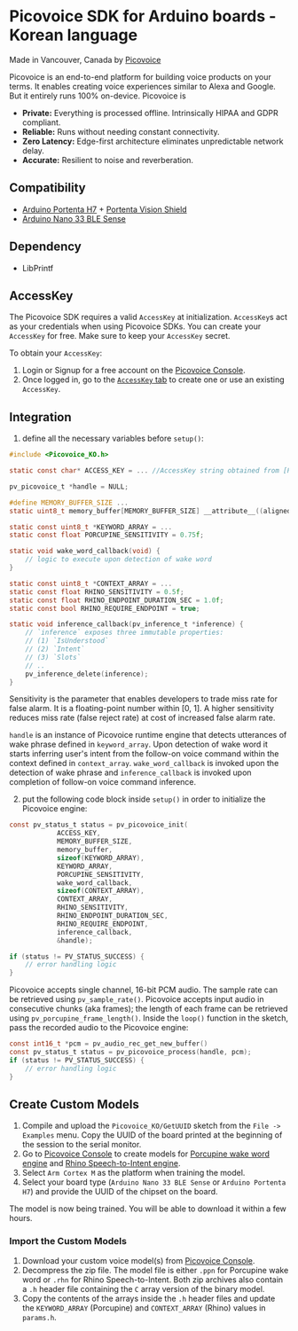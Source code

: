 # Picovoice SDK for Arduino boards - Korean language

Made in Vancouver, Canada by [Picovoice](https://picovoice.ai)

Picovoice is an end-to-end platform for building voice products on your terms. It enables creating voice experiences
similar to Alexa and Google. But it entirely runs 100% on-device. Picovoice is

- **Private:** Everything is processed offline. Intrinsically HIPAA and GDPR compliant.
- **Reliable:** Runs without needing constant connectivity.
- **Zero Latency:** Edge-first architecture eliminates unpredictable network delay.
- **Accurate:** Resilient to noise and reverberation.

## Compatibility

- [Arduino Portenta H7](https://www.arduino.cc/pro/hardware/product/portenta-h7) + [Portenta Vision Shield](https://www.arduino.cc/pro/hardware/product/portenta-vision-shield)
- [Arduino Nano 33 BLE Sense](https://docs.arduino.cc/hardware/nano-33-ble)

## Dependency

- LibPrintf

## AccessKey

The Picovoice SDK requires a valid `AccessKey` at initialization. `AccessKey`s act as your credentials when using
Picovoice SDKs.
You can create your `AccessKey` for free. Make sure to keep your `AccessKey` secret.

To obtain your `AccessKey`:

1. Login or Signup for a free account on the [Picovoice Console](https://picovoice.ai/console/).
2. Once logged in, go to the [`AccessKey` tab](https://console.picovoice.ai/access_key) to create one or use an
   existing `AccessKey`.

## Integration

1. define all the necessary variables before `setup()`:

```c
#include <Picovoice_KO.h>

static const char* ACCESS_KEY = ... //AccessKey string obtained from [Picovoice Console](https://picovoice.ai/console/)

pv_picovoice_t *handle = NULL;

#define MEMORY_BUFFER_SIZE ...
static uint8_t memory_buffer[MEMORY_BUFFER_SIZE] __attribute__((aligned(16));

static const uint8_t *KEYWORD_ARRAY = ...
static const float PORCUPINE_SENSITIVITY = 0.75f;

static void wake_word_callback(void) {
    // logic to execute upon detection of wake word
}

static const uint8_t *CONTEXT_ARRAY = ...
static const float RHINO_SENSITIVITY = 0.5f;
static const float RHINO_ENDPOINT_DURATION_SEC = 1.0f;
static const bool RHINO_REQUIRE_ENDPOINT = true;

static void inference_callback(pv_inference_t *inference) {
    // `inference` exposes three immutable properties:
    // (1) `IsUnderstood`
    // (2) `Intent`
    // (3) `Slots`
    // ..
    pv_inference_delete(inference);
}
```

Sensitivity is the parameter that enables developers to trade miss rate for false alarm. It is a floating-point number
within [0, 1]. A higher sensitivity reduces miss rate (false reject rate) at cost of increased false alarm rate.

`handle` is an instance of Picovoice runtime engine that detects utterances of wake phrase defined in `keyword_array`.
Upon detection of wake word it starts inferring user's intent from the follow-on voice command within the context
defined in `context_array`. `wake_word_callback` is invoked upon the detection of wake phrase and `inference_callback`
is invoked upon completion of follow-on voice command inference.

2. put the following code block inside `setup()` in order to initialize the Picovoice engine:

```c
const pv_status_t status = pv_picovoice_init(
            ACCESS_KEY,
            MEMORY_BUFFER_SIZE,
            memory_buffer,
            sizeof(KEYWORD_ARRAY),
            KEYWORD_ARRAY,
            PORCUPINE_SENSITIVITY,
            wake_word_callback,
            sizeof(CONTEXT_ARRAY),
            CONTEXT_ARRAY,
            RHINO_SENSITIVITY,
            RHINO_ENDPOINT_DURATION_SEC,
            RHINO_REQUIRE_ENDPOINT,
            inference_callback,
            &handle);

if (status != PV_STATUS_SUCCESS) {
    // error handling logic
}
```

Picovoice accepts single channel, 16-bit PCM audio. The sample rate can be retrieved using `pv_sample_rate()`. Picovoice
accepts input audio in consecutive chunks (aka frames); the length of each frame can be retrieved
using `pv_porcupine_frame_length()`. Inside the `loop()` function in the sketch, pass the recorded audio to the
Picovoice engine:

```c
const int16_t *pcm = pv_audio_rec_get_new_buffer()
const pv_status_t status = pv_picovoice_process(handle, pcm);
if (status != PV_STATUS_SUCCESS) {
    // error handling logic
}
```

## Create Custom Models

1. Compile and upload the `Picovoice_KO/GetUUID` sketch from the `File -> Examples` menu. Copy the UUID of the board
   printed at the beginning of the session to the serial monitor.
2. Go to [Picovoice Console](https://console.picovoice.ai/) to create models
   for [Porcupine wake word engine](https://picovoice.ai/docs/quick-start/console-porcupine/)
   and [Rhino Speech-to-Intent engine](https://picovoice.ai/docs/quick-start/console-rhino/).
3. Select `Arm Cortex M` as the platform when training the model.
4. Select your board type (`Arduino Nano 33 BLE Sense` or `Arduino Portenta H7`) and provide the UUID of the chipset on
   the board.

The model is now being trained. You will be able to download it within a few hours.

### Import the Custom Models

1. Download your custom voice model(s) from [Picovoice Console](https://console.picovoice.ai/).
2. Decompress the zip file. The model file is either `.ppn` for Porcupine wake word or `.rhn` for Rhino
   Speech-to-Intent. Both zip archives also contain a `.h` header file containing the `C` array version of the binary
   model.
3. Copy the contents of the arrays inside the `.h` header files and update the `KEYWORD_ARRAY` (Porcupine)
   and `CONTEXT_ARRAY` (Rhino) values in `params.h`.